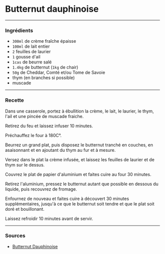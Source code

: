 # Butternut dauphinoise

---

### Ingrédients

* `300ml` de crème fraîche épaisse
* `100ml` de lait entier
* `2` feuilles de laurier
* `1` gousse d'ail
* `1cas` de beurre salé
* `1.4kg` de butternut (`1kg` de chair)
* `50g` de Cheddar, Comté et/ou Tome de Savoie
* thym (en branches si possible)
* muscade

---

### Recette

Dans une casserole, portez à ébullition la crème, le lait, le laurier, le thym, l'ail et une pincée de muscade fraiche.

Retirez du feu et laissez infuser 10 minutes.

Préchauffez le four à 180C°.

Beurrez un grand plat, puis disposez le butternut tranché en couches, en asaisonnant et en ajoutant du thym au fur et à mesure.

Versez dans le plat la crème infusée, et laissez les feuilles de laurier et de thym sur le dessus.

Couvrez le plat de papier d'aluminium et faites cuire au four 30 minutes.

Retirez l'aluminium, pressez le butternut autant que possible en dessous du liquide, puis recouvrez de fromage.

Enfournez de nouveau et faites cuire à découvert 30 minutes supplémentaires, jusqu'à ce que le butternut soit tendre et que le plat soit doré et bouillonant.

Laissez refroidir 10 minutes avant de servir.

---

### Sources

* [Butternut Dauphinoise](https://www.bbcgoodfood.com/recipes/butternut-dauphinoise)
